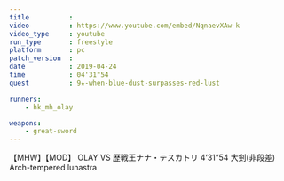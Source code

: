 ```yaml
---
title          :
video          : https://www.youtube.com/embed/NqnaevXAw-k
video_type     : youtube
run_type       : freestyle
platform       : pc
patch_version  :
date           : 2019-04-24
time           : 04'31"54
quest          : 9★-when-blue-dust-surpasses-red-lust

runners:
    - hk_mh_olay

weapons:
    - great-sword
---
```

【MHW】【MOD】 OLAY VS 歴戦王ナナ・テスカトリ 4‘31“54 大剣(非段差) Arch-tempered lunastra
